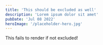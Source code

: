 ```yaml
---
title: 'This should be excluded as well'
description: 'Lorem ipsum dolor sit amet'
pubDate: 'Jul 08 2022'
heroImage: '/placeholder-hero.jpg'
---
```


This fails to render if not excluded!
